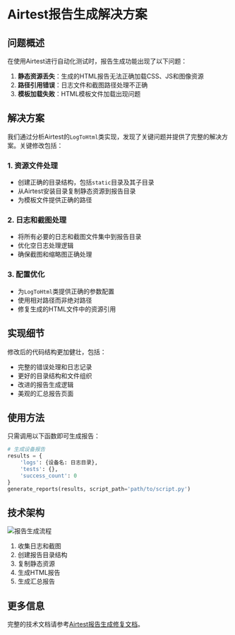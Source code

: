 # Airtest报告生成解决方案

## 问题概述

在使用Airtest进行自动化测试时，报告生成功能出现了以下问题：

1. **静态资源丢失**：生成的HTML报告无法正确加载CSS、JS和图像资源
2. **路径引用错误**：日志文件和截图路径处理不正确
3. **模板加载失败**：HTML模板文件加载出现问题

## 解决方案

我们通过分析Airtest的`LogToHtml`类实现，发现了关键问题并提供了完整的解决方案。关键修改包括：

### 1. 资源文件处理

- 创建正确的目录结构，包括`static`目录及其子目录
- 从Airtest安装目录复制静态资源到报告目录
- 为模板文件提供正确的路径

### 2. 日志和截图处理

- 将所有必要的日志和截图文件集中到报告目录
- 优化空日志处理逻辑
- 确保截图和缩略图正确处理

### 3. 配置优化

- 为`LogToHtml`类提供正确的参数配置
- 使用相对路径而非绝对路径
- 修复生成的HTML文件中的资源引用

## 实现细节

修改后的代码结构更加健壮，包括：

- 完整的错误处理和日志记录
- 更好的目录结构和文件组织
- 改进的报告生成逻辑
- 美观的汇总报告页面

## 使用方法

只需调用以下函数即可生成报告：

```python
# 生成设备报告
results = {
    'logs': {设备名: 日志目录},
    'tests': {},
    'success_count': 0
}
generate_reports(results, script_path='path/to/script.py')
```

## 技术架构

![报告生成流程](images/report_flow.png)

1. 收集日志和截图
2. 创建报告目录结构
3. 复制静态资源
4. 生成HTML报告
5. 生成汇总报告

## 更多信息

完整的技术文档请参考[Airtest报告生成修复文档](airtest_report_fix.md)。 

